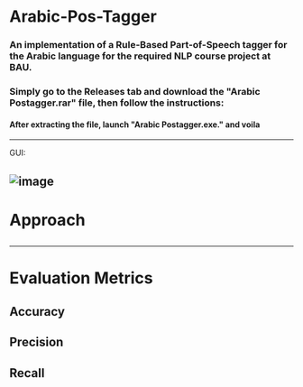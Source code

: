 # Arabic-Pos-Tagger

### An implementation of a Rule-Based Part-of-Speech tagger for the Arabic language for the required NLP course project at BAU.

### **Simply go to the Releases tab and download the "Arabic Postagger.rar" file, then follow the instructions**:
#### After extracting the file, launch "Arabic Postagger.exe." and voila
------------------------------------------------------------------------------------------------------------------------------
GUI:

![image](https://user-images.githubusercontent.com/111304735/201467001-d690afb8-2abd-4424-a154-93bdf1711ef1.png)
------------------------------------------------------------------------------------------------------------------------------
# Approach
##
------------------------------------------------------------------------------------------------------------------------------
# Evaluation Metrics
## Accuracy
## Precision
## Recall
